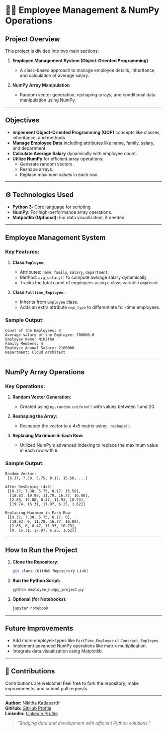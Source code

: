 # 👩‍💼 Employee Management & NumPy Operations

##  **Project Overview**

This project is divided into two main sections:

1. **Employee Management System (Object-Oriented Programming)**
   - A class-based approach to manage employee details, inheritance, and calculation of average salary.
   
2. **NumPy Array Manipulation**
   - Random vector generation, reshaping arrays, and conditional data manipulation using NumPy.

---

##  **Objectives**

- **Implement Object-Oriented Programming (OOP)** concepts like classes, inheritance, and methods.
- **Manage Employee Data** including attributes like name, family, salary, and department.
- **Calculate Average Salary** dynamically with employee count.
- **Utilize NumPy** for efficient array operations:
  - Generate random vectors.
  - Reshape arrays.
  - Replace maximum values in each row.

---

## ⚙️ **Technologies Used**

- **Python 3:** Core language for scripting.
- **NumPy:** For high-performance array operations.
- **Matplotlib (Optional):** For data visualization, if needed.

---

##  **Employee Management System**

### **Key Features:**

1. **Class `Employee`:**
   - Attributes: `name`, `family`, `salary`, `department`.
   - Method: `avg_salary()` to compute average salary dynamically.
   - Tracks the total count of employees using a class variable `empCount`.

2. **Class `Fulltime_Employee`:**
   - Inherits from `Employee` class.
   - Adds an extra attribute `emp_type` to differentiate full-time employees.

### **Sample Output:**

```
Count of the Employees: 3
Average salary of the Employee: 700000.0
Employee Name: Nikitha
Family Members: 4
Employee Annual Salary: 2100000
Department: Cloud Architect
```

---

##  **NumPy Array Operations**

### **Key Operations:**

1. **Random Vector Generation:**
   - Created using `np.random.uniform()` with values between 1 and 20.

2. **Reshaping the Array:**
   - Reshaped the vector to a 4x5 matrix using `.reshape()`.

3. **Replacing Maximum in Each Row:**
   - Utilized NumPy's advanced indexing to replace the maximum value in each row with `0`.

### **Sample Output:**

```
Random Vector:
 [8.37, 7.38, 5.75, 8.17, 15.58, ...]

After Reshaping (4x5):
 [[8.37, 7.38, 5.75, 8.17, 15.58],
  [18.83, 19.98, 11.79, 16.77, 16.80],
  [2.86, 17.08, 8.47, 11.93, 10.73],
  [19.74, 16.31, 17.97, 6.25, 1.62]]

Replacing Maximum in Each Row:
 [[8.37, 7.38, 5.75, 8.17, 0],
  [18.83, 0, 11.79, 16.77, 16.80],
  [2.86, 0, 8.47, 11.93, 10.73],
  [0, 16.31, 17.97, 6.25, 1.62]]
```

---

##  **How to Run the Project**

1. **Clone the Repository:**
   ```bash
   git clone [GitHub Repository Link]
   ```

2. **Run the Python Script:**
   ```bash
   python employee_numpy_project.py
   ```

3. **Optional (for Notebooks):**
   ```bash
   jupyter notebook
   ```

---

##  **Future Improvements**

- Add more employee types like `PartTime_Employee` or `Contract_Employee`.
- Implement advanced NumPy operations like matrix multiplication.
- Integrate data visualization using Matplotlib.

---

## 🙌 **Contributions**

Contributions are welcome! Feel free to fork the repository, make improvements, and submit pull requests.

---

**Author:** Nikitha Kadaparthi  
**GitHub:** [GitHub Profile](https://github.com/Nikithakadaparthi)  
**LinkedIn:** [LinkedIn Profile](https://www.linkedin.com/in/nikitha-kadaparthi-4a42321a8/)

> *"Bridging data and development with efficient Python solutions."*


